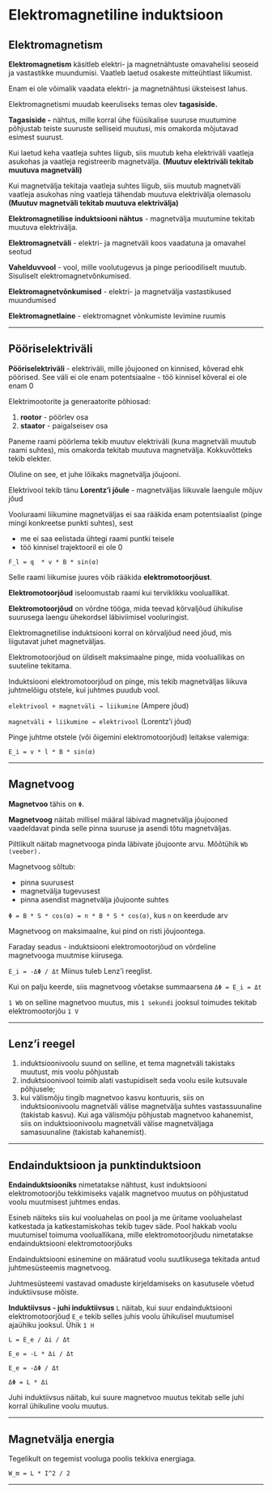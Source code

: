 ﻿# Elektromagnetiline induktsioon

## Elektromagnetism

**Elektromagnetism** käsitleb elektri- ja magnetnähtuste omavahelisi seoseid ja vastastikke muundumisi. Vaatleb laetud osakeste mitteühtlast liikumist.

Enam ei ole võimalik vaadata elektri- ja magnetnähtusi üksteisest lahus.

Elektromagnetismi muudab keeruliseks temas olev **tagasiside.**

**Tagasiside -** nähtus, mille korral ühe füüsikalise suuruse muutumine põhjustab teiste suuruste selliseid muutusi, mis omakorda mõjutavad esimest suurust.

Kui laetud keha vaatleja suhtes liigub, siis muutub keha elektriväli vaatleja asukohas ja vaatleja registreerib magnetvälja. **(Muutuv elektriväli tekitab muutuva magnetväli)**

Kui magnetvälja tekitaja vaatleja suhtes liigub, siis muutub magnetväli vaatleja asukohas ning vaatleja tähendab muutuva elektrivälja olemasolu **(Muutuv magnetväli tekitab muutuva elektrivälja)**

**Elektromagnetilise induktsiooni nähtus** - magnetvälja muutumine tekitab muutuva elektrivälja.

**Elektromagnetväli** - elektri- ja magnetväli koos vaadatuna ja omavahel seotud

**Vahelduvvool** - vool, mille voolutugevus ja pinge perioodiliselt muutub. Sisuliselt elektromagnetvõnkumised.

**Elektromagnetvõnkumised** - elektri- ja magnetvälja vastastikused muundumised

**Elektromagnetlaine** - elektromagnet võnkumiste levimine ruumis

---

## Pööriselektriväli

**Pööriselektriväli** - elektriväli, mille jõujooned on kinnised, kõverad ehk pöörised. See väli ei ole enam potentsiaalne - töö kinnisel kõveral ei ole enam 0

Elektrimootorite ja generaatorite põhiosad:

1. **rootor** - pöörlev osa
2. **staator** - paigalseisev osa

Paneme raami pöörlema tekib muutuv elektriväli (kuna magnetväli muutub raami suhtes), mis omakorda tekitab muutuva magnetvälja. Kokkuvõtteks tekib elekter.

Oluline on see, et juhe lõikaks magnetvälja jõujooni.

Elektrivool tekib tänu **Lorentz’i jõule** - magnetväljas liikuvale laengule mõjuv jõud

Vooluraami liikumine magnetväljas ei saa rääkida enam potentsiaalist (pinge mingi konkreetse punkti suhtes), sest

* me ei saa eelistada ühtegi raami puntki teisele
* töö kinnisel trajektooril ei ole 0

`F_l = q  * v * B * sin(α)`

Selle raami liikumise juures võib rääkida **elektromotoorjõust**.

**Elektromotoorjõud** iseloomustab raami kui terviklikku vooluallikat.

**Elektromotoorjõud** on võrdne tööga, mida teevad kõrvaljõud ühikulise suurusega laengu ühekordsel läbiviimisel vooluringist.

Elektromagnetilise induktsiooni korral on kõrvaljõud need jõud, mis liigutavat juhet magnetväljas.

Elektromotoorjõud on üldiselt maksimaalne pinge, mida vooluallikas on suuteline tekitama.

Induktsiooni elektromotoorjõud on pinge, mis tekib magnetväljas liikuva juhtmelõigu otstele, kui juhtmes puudub vool.

`elektrivool + magnetväli → liikumine` (Ampere jõud)

`magnetväli + liikumine → elektrivool` (Lorentz’i jõud)

Pinge juhtme otstele (või õigemini elektromotoorjõud) leitakse valemiga:

`E_i = v * l * B * sin(α)`

---

## Magnetvoog

**Magnetvoo** tähis on `Φ`.

**Magnetvoog** näitab millisel määral läbivad magnetvälja jõujooned vaadeldavat pinda selle pinna suuruse ja asendi tõtu magnetväljas.

Piltlikult näitab magnetvooga pinda läbivate jõujoonte arvu.  Mõõtühik `Wb` `(veeber).`

Magnetvoog sõltub:

* pinna suurusest
* magnetvälja tugevusest
* pinna asendist magnetvälja jõujoonte suhtes

`Φ = B * S * cos(α) = n * B * S * cos(α)`, kus `n` on keerdude arv

Magnetvoog on maksimaalne, kui pind on risti jõujoontega.

Faraday seadus - induktsiooni elektromootorjõud on võrdeline magnetvooga muutmise kiirusega.

`E_i = -ΔΦ / Δt` Miinus tuleb Lenz’i reeglist.

Kui on palju keerde, siis magnetvoog võetakse summaarsena `ΔΦ = E_i = Δt`

`1 Wb` on selline magnetvoo muutus, mis `1 sekundi` jooksul toimudes tekitab elektromootorjõu `1 V`

---

## Lenz’i reegel

1. induktsioonivoolu suund on selline, et tema magnetväli takistaks muutust, mis voolu põhjustab
2. induktsioonivool toimib alati vastupidiselt seda voolu esile kutsuvale põhjusele;
3. kui välismõju tingib magnetvoo kasvu kontuuris, siis on induktsioonivoolu magnetväli välise magnetvälja suhtes vastassuunaline (takistab kasvu). Kui aga välismõju põhjustab magnetvoo kahanemist, siis on induktsioonivoolu magnetväli välise magnetväljaga samasuunaline (takistab kahanemist).

---

## Endainduktsioon ja punktinduktsioon

**Endainduktsiooniks** nimetatakse nähtust, kust induktsiooni elektromotoorjõu tekkimiseks vajalik magnetvoo muutus on põhjustatud voolu muutmisest juhtmes endas.

Esineb näiteks siis kui vooluahelas on pool ja me üritame vooluahelast katkestada ja katkestamiskohas tekib tugev säde. Pool hakkab voolu muutumisel toimuma vooluallikana, mille elektromotoorjõudu nimetatakse endainduktsiooni elektromotoorjõuks

Endainduktsiooni esinemine on määratud voolu suutlikusega tekitada antud juhtmesüsteemis magnetvoog.

Juhtmesüsteemi vastavad omaduste kirjeldamiseks on kasutusele võetud induktiivsuse mõiste.

**Induktiivsus - juhi induktiivsus** `L` näitab, kui suur endainduktsiooni elektromotoorjõud `E_e` tekib selles juhis voolu ühikulisel muutumisel ajaühiku jooksul. Ühik `1 H`

`L = E_e / Δi / Δt`

`E_e = -L * Δi / Δt`

`E_e = -ΔΦ / Δt`

`ΔΦ = L * Δi`

Juhi induktiivsus näitab, kui suure magnetvoo muutus tekitab selle juhi korral ühikuline voolu muutus.

---

## Magnetvälja energia

Tegelikult on tegemist vooluga poolis tekkiva energiaga.

`W_m = L * I^2 / 2`

---
